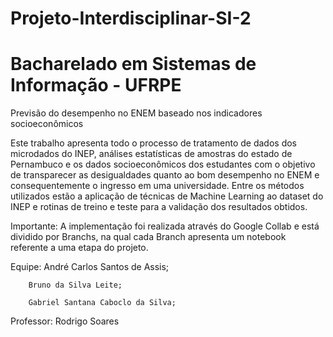 # Projeto-Interdisciplinar-SI-2
# Bacharelado em Sistemas de Informação - UFRPE

Previsão do desempenho no ENEM baseado nos indicadores socioeconômicos

Este trabalho apresenta todo o processo de tratamento de dados dos microdados do INEP, análises estatísticas de amostras do estado de Pernambuco e os dados socioeconômicos dos estudantes com o objetivo de transparecer as desigualdades quanto ao bom desempenho no ENEM e consequentemente o ingresso em uma universidade.  Entre os métodos utilizados estão a aplicação de técnicas de Machine Learning ao dataset do INEP e rotinas de treino e teste para a validação dos resultados obtidos.

Importante: A implementação foi realizada através do Google Collab e está dividido por Branchs, na qual cada Branch apresenta um notebook referente a uma etapa do projeto.

Equipe: André Carlos Santos de Assis;

        Bruno da Silva Leite;

        Gabriel Santana Caboclo da Silva;

        
Professor: Rodrigo Soares
